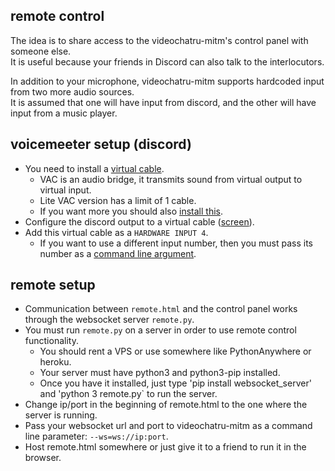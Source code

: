 ## remote control
The idea is to share access to the videochatru-mitm's control panel with someone else.  
It is useful because your friends in Discord can also talk to the interlocutors.

In addition to your microphone, videochatru-mitm supports hardcoded input from two more audio sources.  
It is assumed that one will have input from discord, and the other will have input from a music player.  

## voicemeeter setup (discord)
- You need to install a [virtual cable](https://vac.muzychenko.net/en/index.htm).
  - VAC is an audio bridge, it transmits sound from virtual output to virtual input.
  - Lite VAC version has a limit of 1 cable.
  - If you want more you should also [install this](https://vb-audio.com/Cable/).
- Configure the discord output to a virtual cable ([screen](http)). 
- Add this virtual cable as a `HARDWARE INPUT 4`.
  - If you want to use a different input number, then you must pass its number as a [command line argument](http). 

## remote setup
- Communication between `remote.html` and the control panel works through the websocket server `remote.py`.
- You must run `remote.py` on a server in order to use remote control functionality.
  - You should rent a VPS or use somewhere like PythonAnywhere or heroku.
  - Your server must have python3 and python3-pip installed.
  - Once you have it installed, just type 'pip install websocket_server' and 'python 3 remote.py` to run the server.
- Change ip/port in the beginning of remote.html to the one where the server is running.
- Pass your websocket url and port to videochatru-mitm as a command line parameter: `--ws=ws://ip:port`.
- Host remote.html somewhere or just give it to a friend to run it in the browser.

